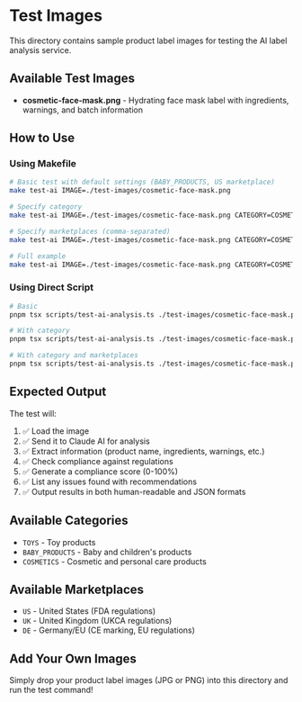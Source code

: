 # Test Images

This directory contains sample product label images for testing the AI label analysis service.

## Available Test Images

- **cosmetic-face-mask.png** - Hydrating face mask label with ingredients, warnings, and batch information

## How to Use

### Using Makefile

```bash
# Basic test with default settings (BABY_PRODUCTS, US marketplace)
make test-ai IMAGE=./test-images/cosmetic-face-mask.png

# Specify category
make test-ai IMAGE=./test-images/cosmetic-face-mask.png CATEGORY=COSMETICS

# Specify marketplaces (comma-separated)
make test-ai IMAGE=./test-images/cosmetic-face-mask.png CATEGORY=COSMETICS MARKETS=US,UK

# Full example
make test-ai IMAGE=./test-images/cosmetic-face-mask.png CATEGORY=COSMETICS MARKETS=DE
```

### Using Direct Script

```bash
# Basic
pnpm tsx scripts/test-ai-analysis.ts ./test-images/cosmetic-face-mask.png

# With category
pnpm tsx scripts/test-ai-analysis.ts ./test-images/cosmetic-face-mask.png COSMETICS

# With category and marketplaces
pnpm tsx scripts/test-ai-analysis.ts ./test-images/cosmetic-face-mask.png COSMETICS US,UK,DE
```

## Expected Output

The test will:
1. ✅ Load the image
2. ✅ Send it to Claude AI for analysis
3. ✅ Extract information (product name, ingredients, warnings, etc.)
4. ✅ Check compliance against regulations
5. ✅ Generate a compliance score (0-100%)
6. ✅ List any issues found with recommendations
7. ✅ Output results in both human-readable and JSON formats

## Available Categories

- `TOYS` - Toy products
- `BABY_PRODUCTS` - Baby and children's products
- `COSMETICS` - Cosmetic and personal care products

## Available Marketplaces

- `US` - United States (FDA regulations)
- `UK` - United Kingdom (UKCA regulations)
- `DE` - Germany/EU (CE marking, EU regulations)

## Add Your Own Images

Simply drop your product label images (JPG or PNG) into this directory and run the test command!

